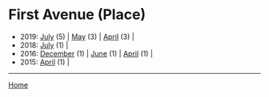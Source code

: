 # First Avenue (Place)

  * 2019: 
      [July](./first-avenue-place-2019-07.md) (5) | 
      [May](./first-avenue-place-2019-05.md) (3) | 
      [April](./first-avenue-place-2019-04.md) (3) | 
  * 2018: 
      [July](./first-avenue-place-2018-07.md) (1) | 
  * 2016: 
      [December](./first-avenue-place-2016-12.md) (1) | 
      [June](./first-avenue-place-2016-06.md) (1) | 
      [April](./first-avenue-place-2016-04.md) (1) | 
  * 2015: 
      [April](./first-avenue-place-2015-04.md) (1) | 

----

[Home](../)
